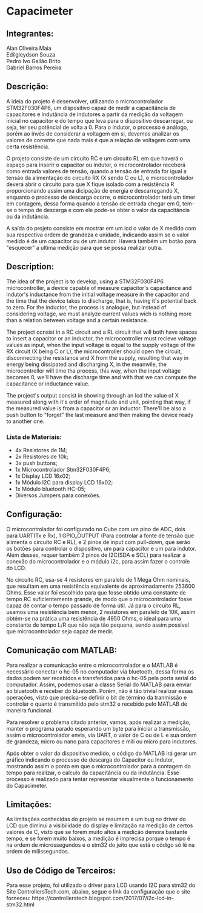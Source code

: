 # Capacimeter
## Integrantes:
  Alan Oliveira Maia <br />
  Edilgleydson Souza  <br />
  Pedro Ivo Gallão Brito <br />
  Gabriel Barros Pereira  <br />

## Descrição:
<p>
  A ideia do projeto é desenvolver, utilizando o microcontrolador STM32F030F4P6, um dispositivo capaz de medir a capacitância de capacitores e indutância de indutores a partir da medição da voltagem inicial no capacitor e do tempo que leva para o dispositivo descarregar, ou seja, ter seu potêncial de volta a 0. Para o indutor, o processo é análogo, porém ao invés de considerar a voltagem em si, devemos analizar os valores de corrente que nada mais é que a relação de voltagem com uma certa resistência.
 </p> 
 <p>
  O projeto consiste de um circuito RC e um circuito RL em que haverá o espaço para inserir o capacitor ou indutor, o microcontrolador receberá como entrada valores de tensão, quando a tensão de entrada for igual a tensão da alimentação do circuito RX (X sendo C ou L), o microcontrolador deverá abrir o circuito para que X fique isolado com a resistência R proporcionando assim uma dicipação de energia e descarregando X, enquanto o processo de descarga ocorre, o microcontrolador terá um timer em contagem, dessa forma quando a tensão de entrada chegar em 0, tem-se o tempo de descarga e com ele pode-se obter o valor da capacitância ou da indutância.
  </p>
  <p>
  A saída do projeto consiste em mostrar em um lcd o valor de X medido com sua respectiva ordem de grandeza e unidade, indicando assim se o valor medido é de um capacitor ou de um indutor. Haverá também um botão para "esquecer" a ultima medição para que se possa realizar outra.
  
  ## Description:
  <p>
  The idea of the project is to develop, using a STM32F030F4P6 microcontroller, a device capable of measure capacitor's capacitance and indutor's inductance from the initial voltage measure in the capacitor and the time that the device takes to discharge, that is, having it's potential back to zero. For the inductor, the process is analogue, but instead of considering voltage, we must analyze current values wich is nothing more than a relation between voltage and a certain resistance.
  </p>
  <p>
  The project consist in a RC circuit and a RL circuit that will both have spaces to insert a capacitor or an inductor, the microcontroller must recieve voltage values as input, when the input voltage is equal to the supply voltage of the RX circuit (X being C or L), the microcontroller should open the circuit, disconnecting the resistance and X from the supply, resulting that way in energy being dissipated and discharging X, in the meanwile, the microcontroller will time tha process, this way, when the input voltage becomes 0, we'll have the discharge time and with that we can compute the capacitance or inductance value.
  </p>
  <p>
  The project's output consist in showing through an lcd the value of X measured along with it's order of magnitude and unit, pointing that way, if the measured value is from a capacitor or an inductor. There'll be also a push button to "forget" the last measure and then making the device ready to another one.
 
### Lista de Materiais:
* 4x Resistores de 1M;
* 2x Resistores de 10k;
* 3x push buttons;
* 1x Microcontrolador Stm32F030F4P6;
* 1x Display LCD 16x02;
* 1x Módulo I2C para display LCD 16x02;
* 1x Módulo bluetooth HC-05;
* Diversos Jumpers para conexões.

## Configuração: 
<p>
    O microcontrolador foi configurado no Cube com um pino de ADC, dois para UART(Tx e Rx), 1 GPIO_OUTPUT (Para controlar a fonte de tensão que alimenta o circuito RC e RL), e 2 pinos de input com pull-down, que serão os botões para controlar o dispositivo, um para capacitor e um para indutor.  Além desses, requer também 2 pinos de I2C(SDA e SCL) para realizar a conexão do microcontrolador e o módulo i2c, para assim fazer o controle do LCD.
  </p>
  <p>
  No circuito RC, usa-se 4 resistores em paralelo de 1 Mega Ohm nominais, que resultam em uma resistência equivalente de aproximadamente 253600 Ohms. Esse valor foi escolhido para que fosse obtido uma constante de tempo RC suficientemente grande, de modo que o microcontrolador fosse capaz de contar o tempo passado de forma útil. Já para o circuito RL, usamos uma resistência bem menor, 2 resistores em paralelo de 10K, assim obtém-se na prática uma resistência de 4950 Ohms, o ideal para uma constante de tempo L/R que não seja tão pequena, sendo assim possível que microcontrolador seja capaz de medir.
  
  
  ## Comunicação com MATLAB:
  <p>
    Para realizar a comunicação entre o microcontrolador e o MATLAB é necessário conectar o hc-05 no computador via bluetooth, dessa forma os dados podem ser recebidos e transferidos para o hc-05 pela porta serial do computador. Assim, podemos usar a classe Serial do MATLAB para enviar ao bluetooth e receber do bluetooth. Porém, não é tão trivial realizar essas operações, visto que precisa-se definir o bit de término da tranmissão e controlar o quanto é transmitido pelo stm32 e recebido pelo MATLAB de maneira funcional.
  </p>
  <p>
  Para resolver o problema citado anterior, vamos, após realizar a medição, manter o programa parado esperando um byte para iniciar a transmissão, assim o microcontrolador envia, via UART, o valor de C ou de L e sua ordem de grandeza, micro ou nano para capacitores e mili ou micro para indutores.
  </p>
  <p>
  Após obter o valor do dispositivo medido, o código do MATLAB irá gerar um gráfico indicando o processo de descarga do Capacitor ou Indutor, mostrando assim o ponto em que o microcontrolador para a contagem do tempo para realizar, o calculo da capacitância ou da indutância. Esse processo é realizado para tentar representar visualmente o funcionamento do Capacimeter.
  
  
  ## Limitações:
  <p>
    As limitações conhecidas do projeto se resumem a um bug no driver do LCD que diminui a visibilidade do display e limitação na medição de certos valores de C, visto que se forem muito altos a medição demora bastante tempo, e se forem muito baixos, a medição é imprecisa porque o tempo é na ordem de microssegundos e o stm32 do jeito que está o código só lê na ordem de milissegundos.
  
  ## Uso de Código de Terceiros:
  <p>
  Para esse projeto, foi utilizado o driver para LCD usando I2C para stm32 do Site ControllersTech.com, abaixo, segue o link da configuração que o site forneceu:
  https://controllerstech.blogspot.com/2017/07/i2c-lcd-in-stm32.html
  
  
